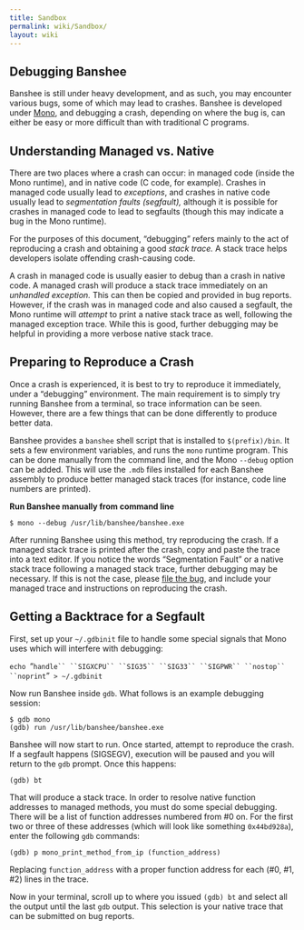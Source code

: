 ```yaml
---
title: Sandbox
permalink: wiki/Sandbox/
layout: wiki
---
```


Debugging Banshee
-----------------

Banshee is still under heavy development, and as such, you may encounter
various bugs, some of which may lead to crashes. Banshee is developed
under [Mono](http://mono-project.com/), and debugging a crash, depending
on where the bug is, can either be easy or more difficult than with
traditional C programs.

Understanding Managed vs. Native
--------------------------------

There are two places where a crash can occur: in managed code (inside
the Mono runtime), and in native code (C code, for example). Crashes in
managed code usually lead to *exceptions*, and crashes in native code
usually lead to *segmentation faults (segfault),* although it is
possible for crashes in managed code to lead to segfaults (though this
may indicate a bug in the Mono runtime).

For the purposes of this document, “debugging” refers mainly to the act
of reproducing a crash and obtaining a good *stack trace.* A stack trace
helps developers isolate offending crash-causing code.

A crash in managed code is usually easier to debug than a crash in
native code. A managed crash will produce a stack trace immediately on
an *unhandled exception.* This can then be copied and provided in bug
reports. However, if the crash was in managed code and also caused a
segfault, the Mono runtime will *attempt* to print a native stack trace
as well, following the managed exception trace. While this is good,
further debugging may be helpful in providing a more verbose native
stack trace.

Preparing to Reproduce a Crash
------------------------------

Once a crash is experienced, it is best to try to reproduce it
immediately, under a “debugging” environment. The main requirement is to
simply try running Banshee from a terminal, so trace information can be
seen. However, there are a few things that can be done differently to
produce better data.

Banshee provides a `banshee` shell script that is installed to
`$(prefix)/bin`. It sets a few environment variables, and runs the
`mono` runtime program. This can be done manually from the command line,
and the Mono `--debug` option can be added. This will use the `.mdb`
files installed for each Banshee assembly to produce better managed
stack traces (for instance, code line numbers are printed).

**Run Banshee manually from command line**

`$ mono --debug /usr/lib/banshee/banshee.exe`

After running Banshee using this method, try reproducing the crash. If a
managed stack trace is printed after the crash, copy and paste the trace
into a text editor. If you notice the words “Segmentation Fault” or a
native stack trace following a managed stack trace, further debugging
may be necessary. If this is not the case, please [file the
bug](/wiki/Bugs "wikilink"), and include your managed trace and instructions
on reproducing the crash.

Getting a Backtrace for a Segfault
----------------------------------

First, set up your `~/.gdbinit` file to handle some special signals that
Mono uses which will interfere with debugging:

`echo `“`handle`` ``SIGXCPU`` ``SIG35`` ``SIG33`` ``SIGPWR`` ``nostop`` ``noprint`”` > ~/.gdbinit`

Now run Banshee inside `gdb`. What follows is an example debugging
session:

`$ gdb mono`  
`(gdb) run /usr/lib/banshee/banshee.exe`

Banshee will now start to run. Once started, attempt to reproduce the
crash. If a segfault happens (SIGSEGV), execution will be paused and you
will return to the `gdb` prompt. Once this happens:

`(gdb) bt`

That will produce a stack trace. In order to resolve native function
addresses to managed methods, you must do some special debugging. There
will be a list of function addresses numbered from \#0 on. For the first
two or three of these addresses (which will look like something
`0x44bd928a`), enter the following `gdb` commands:

`(gdb) p mono_print_method_from_ip (function_address)`

Replacing `function_address` with a proper function address for each
(\#0, \#1, \#2) lines in the trace.

Now in your terminal, scroll up to where you issued `(gdb) bt` and
select all the output until the last `gdb` output. This selection is
your native trace that can be submitted on bug reports.
